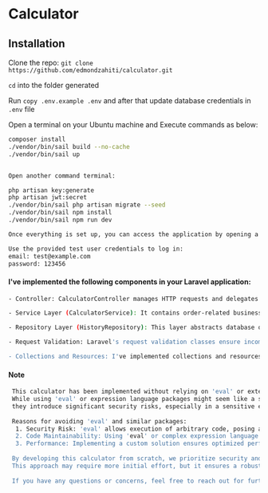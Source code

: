 # Calculator

## Installation

Clone the repo: ``` git clone https://github.com/edmondzahiti/calculator.git ```

```cd``` into the folder generated

Run ```copy .env.example .env``` and after that update database credentials in ```.env``` file

Open a terminal on your Ubuntu machine and Execute commands as below:

```sh 
composer install
./vendor/bin/sail build --no-cache
./vendor/bin/sail up


Open another command terminal:

php artisan key:generate
php artisan jwt:secret
./vendor/bin/sail php artisan migrate --seed
./vendor/bin/sail npm install
./vendor/bin/sail npm run dev

Once everything is set up, you can access the application by opening a web browser and navigating to: http://127.0.0.1/login

Use the provided test user credentials to log in:
email: test@example.com
password: 123456
```


#### I've implemented the following components in your Laravel application:

```sh 
- Controller: CalculatorController manages HTTP requests and delegates operations to the service layer.

- Service Layer (CalculatorService): It contains order-related business logic, such as calculation, getting history etc.

- Repository Layer (HistoryRepository): This layer abstracts database operations for history, ensuring separation of concerns.

- Request Validation: Laravel's request validation classes ensure incoming data meets specified criteria.

- Collections and Resources: I've implemented collections and resources to format and structure API responses consistently.
```


#### Note

```sh 
 This calculator has been implemented without relying on 'eval' or external packages such as symfony/expression-language.
 While using 'eval' or expression language packages might seem like a shortcut, especially for mathematical expressions,
 they introduce significant security risks, especially in a sensitive environment like a payment processor.
 
 Reasons for avoiding 'eval' and similar packages:
  1. Security Risk: 'eval' allows execution of arbitrary code, posing a potential threat to the application's security.
  2. Code Maintainability: Using 'eval' or complex expression language packages can make the code harder to maintain and understand.
  3. Performance: Implementing a custom solution ensures optimized performance for basic arithmetic operations.
  
 By developing this calculator from scratch, we prioritize security and maintainability, crucial factors in handling sensitive data.
 This approach may require more initial effort, but it ensures a robust foundation for future development and integration.
  
 If you have any questions or concerns, feel free to reach out for further clarification.

```
